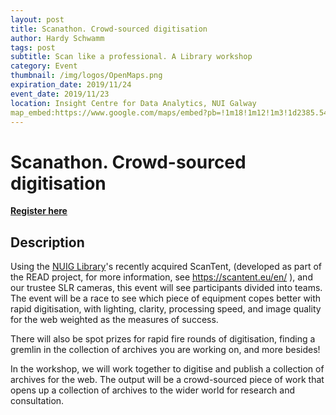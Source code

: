```yaml
---
layout: post
title: Scanathon. Crowd-sourced digitisation
author: Hardy Schwamm
tags: post
subtitle: Scan like a professional. A Library workshop
category: Event
thumbnail: /img/logos/OpenMaps.png
expiration_date: 2019/11/24
event_date: 2019/11/23
location: Insight Centre for Data Analytics, NUI Galway
map_embed:https://www.google.com/maps/embed?pb=!1m18!1m12!1m3!1d2385.5415606966926!2d-9.063398784055044!3d53.279833287392144!2m3!1f0!2f0!3f0!3m2!1i1024!2i768!4f13.1!3m3!1m2!1s0x485b96f3c27c4a39%3A0xf20fbab62bb8e469!2sJames%20Hardiman%20Library%2C%20NUI%20Galway!5e0!3m2!1sen!2sie!4v1573229438540!5m2!1sen!2sie" width="600" height="450" frameborder="0" style="border:0;" allowfullscreen="">
---
```


# Scanathon. Crowd-sourced digitisation

[**Register here**](https://www.eventbrite.ie/e/scanathon-crowd-sourced-digitisation-tickets-79687406177)

## Description
Using the [NUIG Library](http://www.library.nuigalway.ie/)'s recently acquired ScanTent, (developed as part of the READ  project, for more information, see https://scantent.eu/en/ ), and our  trustee SLR cameras, this event will see participants divided into  teams. The event will be a race to see which piece of equipment copes  better with rapid digitisation, with lighting, clarity, processing  speed, and image quality for the web weighted as the measures of  success. 

There will also be spot prizes for rapid fire rounds of  digitisation, finding a gremlin in the collection of archives you are  working on, and more besides!

In the workshop, we will work  together to digitise and publish a collection of archives for the web.  The output will be a crowd-sourced piece of work that opens up a  collection of archives to the wider world for research and consultation. 